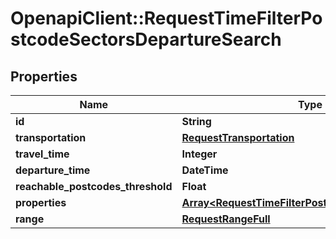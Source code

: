 # OpenapiClient::RequestTimeFilterPostcodeSectorsDepartureSearch

## Properties
Name | Type | Description | Notes
------------ | ------------- | ------------- | -------------
**id** | **String** |  | 
**transportation** | [**RequestTransportation**](RequestTransportation.md) |  | 
**travel_time** | **Integer** |  | 
**departure_time** | **DateTime** |  | 
**reachable_postcodes_threshold** | **Float** |  | 
**properties** | [**Array&lt;RequestTimeFilterPostcodeSectorsProperty&gt;**](RequestTimeFilterPostcodeSectorsProperty.md) |  | 
**range** | [**RequestRangeFull**](RequestRangeFull.md) |  | [optional] 


